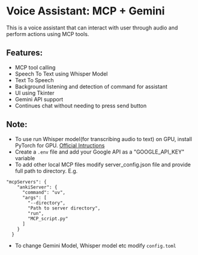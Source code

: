 # Voice Assistant: MCP + Gemini 
This is a voice assistant that can interact with user through audio and perform actions using MCP tools.

Features:
-
- MCP tool calling
- Speech To Text using Whisper Model
- Text To Speech
- Background listening and detection of command for assistant
- UI using Tkinter
- Gemini API support
- Continues chat without needing to press send button

Note:
-
- To use run Whisper model(for transcribing audio to text) on GPU, install PyTorch for GPU. [Official Intructions](https://pytorch.org/get-started/locally/)
- Create a `.env` file and add your Google API as a "GOOGLE_API_KEY" variable
- To add other local MCP files modify server_config.json file and provide full path to directory. E.g.  
```
"mcpServers": {
    "ankiServer": {
      "command": "uv",
      "args": [
        "--directory",
        "Path to server directory",
        "run",
        "MCP_script.py"
      ]
    }
  }
```    
- To change Gemini Model, Whisper model etc modify `config.toml`

